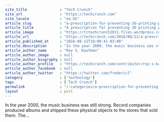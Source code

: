 ```yaml
---
site_title               : "Tech Crunch"
site_url                 : "https://techcrunch.com"
site_locale              : "en_US"
article_slug             : "a-prescription-for-preventing-3d-printing-piracy"
article_title            : "A prescription for preventing 3D printing piracy"
article_image            : "https://tctechcrunch2011.files.wordpress.com/2016/08/gettyimages-543072926.jpg?w=764&h=400&crop=1"
article_url              : "https://techcrunch.com/2016/08/12/a-prescription-for-preventing-3d-printing-piracy/"
article_published_at     : "2016-08-12T18:00:41-03:00"
article_description      : "In the year 2000, the music business was still strong. Record companies produced albums and shipped these physical objects to the stores that sold them. The..."
article_author_name      : "Roy S. Kaufman"
article_author_image     : null
article_author_biography : null
article_author_profile   : "https://techcrunch.com/contributor/roy-s-kaufman/"
article_author_facebook  : null
article_author_twitter   : "https://twitter.com/fredericl"
category                 : ['technology']
tags                     : ['Tech Crunch']
permalink                : "/:categories/a-prescription-for-preventing-3d-printing-piracy/"
layout                   : post
---
```


In the year 2000, the music business was still strong. Record companies produced albums and shipped these physical objects to the stores that sold them. The...
